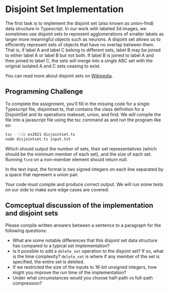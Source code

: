 Disjoint Set Implementation
===========================

The first task is to implement the disjoint set (also known as union-find) data structure in Typescript. In our work with labeled 3d images, we sometimes use disjoint sets to represent agglomerations of smaller labels as larger more meaningful objects such as neurons. A disjoint set allows us to efficiently represent sets of objects that have no overlap between them. That is, if label A and label C belong to different sets, label B may be joined to either label A or label B but not both. If label B is joined to label A and then joined to label C, the sets will merge into a single ABC set with the original isolated A and C sets ceasing to exist.

You can read more about disjoint sets on [Wikipedia](https://en.wikipedia.org/wiki/Disjoint-set_data_structure). 

## Programming Challenge

To complete the assignment, you’ll fill in the missing code for a single Typescript file, disjointset.ts, that contains the class definition for a DisjointSet and its operations makeset, union, and find. We will compile the file into a javascript file using the tsc command as and run the program like so:

```bash
tsc --lib es2021 disjointset.ts
node disjointset.ts input.txt
```

Which should output the number of sets, their set representatives (which should be the minimum member of each set), and the size of each set. Running `find` on a non-member element should return null.

In the text input, the format is two signed integers on each line separated by a space that represent a union pair.

Your code must compile and produce correct output. We will run some tests on our side to make sure edge cases are covered.

## Comceptual discussion of the implementation and disjoint sets

Please compile written answers between a sentence to a paragraph for the following questions:

* What are some notable differences that this disjoint set data structure has compared to a typical set implementation?
* Is it possible to add a `delete_set` operation to the disjoint set? If so, what is the time complexity? `delete_set` is where if any member of the set is specified, the entire set is deleted.
* If we restricted the size of the inputs to 16-bit unsigned integers, how might you improve the run time of the implementation?
* Under what circumstances would you choose half-path vs full-path compression?
